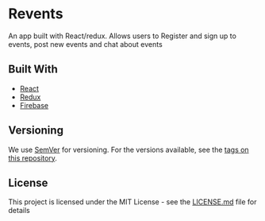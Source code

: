 # Revents

An app built with React/redux. Allows users to Register and sign up to events, post new events and chat about events
## Built With

* [React](https://reactjs.org/)
* [Redux](https://redux.js.org/)
* [Firebase](https://firebase.google.com/)

## Versioning

We use [SemVer](http://semver.org/) for versioning. For the versions available, see the [tags on this repository](https://github.com/your/project/tags). 

## License

This project is licensed under the MIT License - see the [LICENSE.md](LICENSE.md) file for details